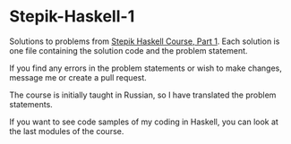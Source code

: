 # Stepik-Haskell-1
Solutions to problems from [Stepik Haskell Course, Part 1](https://stepik.org/course/75). Each solution is one file containing the solution code and the problem statement.

If you find any errors in the problem statements or wish to make changes, message me or create a pull request.

The course is initially taught in Russian, so I have translated the problem statements.

If you want to see code samples of my coding in Haskell, you can look at the last modules of the course.
